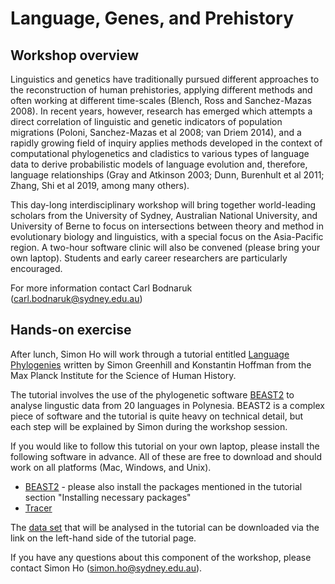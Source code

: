 # Language, Genes, and Prehistory

## Workshop overview

Linguistics and genetics have traditionally pursued different approaches to the reconstruction of human prehistories, applying different methods and often working at different time-scales (Blench, Ross and Sanchez-Mazas 2008). In recent years, however, research has emerged which attempts a direct correlation of linguistic and genetic indicators of population migrations (Poloni, Sanchez-Mazas et al 2008; van Driem 2014), and a rapidly growing field of inquiry applies methods developed in the context of computational phylogenetics and cladistics to various types of language data to derive probabilistic models of language evolution and, therefore, language relationships (Gray and Atkinson 2003; Dunn, Burenhult et al 2011; Zhang, Shi et al 2019, among many others).

This day-long interdisciplinary workshop will bring together world-leading scholars from the University of Sydney, Australian National University, and University of Berne to focus on intersections between theory and method in evolutionary biology and linguistics, with a special focus on the Asia-Pacific region. A two-hour software clinic will also be convened (please bring your own laptop). Students and early career researchers are particularly encouraged.

For more information contact Carl Bodnaruk (carl.bodnaruk@sydney.edu.au)

## Hands-on exercise

After lunch, Simon Ho will work through a tutorial entitled [Language Phylogenies](https://taming-the-beast.org/tutorials/LanguagePhylogenies/) written by Simon Greenhill and Konstantin Hoffman from the Max Planck Institute for the Science of Human History. 

The tutorial involves the use of the phylogenetic software [BEAST2](https://www.beast2.org/) to analyse lingustic data from 20 languages in Polynesia. BEAST2 is a complex piece of software and the tutorial is quite heavy on technical detail, but each step will be explained by Simon during the workshop session. 

If you would like to follow this tutorial on your own laptop, please install the following software in advance. All of these are free to download and should work on all platforms (Mac, Windows, and Unix).
- [BEAST2](http://www.beast2.org/) - please also install the packages mentioned in the tutorial section "Installing necessary packages"
- [Tracer](http://beast.community/tracer)

The [data set](https://github.com/KonstantinHoffmann/LanguagePhylogenies/raw/master/data/cpacific.nex) that will be analysed in the tutorial can be downloaded via the link on the left-hand side of the tutorial page. 

If you have any questions about this component of the workshop, please contact Simon Ho (simon.ho@sydney.edu.au).
